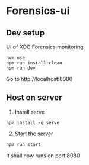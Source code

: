 # Forensics-ui

## Dev setup
UI of XDC Forensics monitoring

```
nvm use
npm run install:clean
npm run dev
```

Go to http://localhost:8080

## Host on server
1. Install serve
```
npm install -g serve
```

2. Start the server
```
npm run start
```
It shall now runs on port 8080
